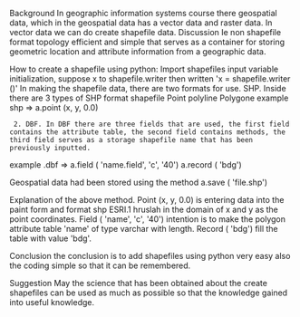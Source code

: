Background
In geographic information systems course there geospatial data, which in the geospatial data has a vector data and raster data. In vector data we can do create shapefile data.
Discussion
Ie non shapefile format topology efficient and simple that serves as a container for storing geometric location and attribute information from a geographic data.

How to create a shapefile using python:
Import shapefiles
input variable initialization, suppose x to shapefile.writer then written 'x = shapefile.writer ()'
In making the shapefile data, there are two formats for use.
SHP. Inside there are 3 types of SHP format shapefile
Point
polyline
Polygone
example shp => a.point (x, y, 0.0)

     2. DBF. In DBF there are three fields that are used, the first field contains the attribute table, the second field contains methods, the third field serves as a storage shapefile name that has been previously inputted.

example .dbf => a.field ( 'name.field', 'c', '40')
                          a.record ( 'bdg')

Geospatial data had been stored using the method a.save ( 'file.shp')

Explanation of the above method.
Point (x, y, 0.0) is entering data into the paint form and format shp ESRI.1 hruslah in the domain of x and y as the point coordinates.
Field ( 'name', 'c', '40') intention is to make the polygon attribute table 'name' of type varchar with length.
Record ( 'bdg') fill the table with value 'bdg'.

Conclusion
the conclusion is to add shapefiles using python very easy also the coding simple so that it can be remembered.

Suggestion
May the science that has been obtained about the create shapefiles can be used as much as possible so that the knowledge gained into useful knowledge.
